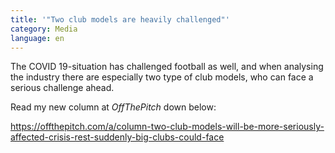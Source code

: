 ```yaml
---
title: '"Two club models are heavily challenged"'
category: Media
language: en
---
```

The COVID 19-situation has challenged football as well, and when analysing the industry there are especially two type of club models, who can face a serious challenge ahead.

Read my new column at _OffThePitch_ down below:

<https://offthepitch.com/a/column-two-club-models-will-be-more-seriously-affected-crisis-rest-suddenly-big-clubs-could-face>
